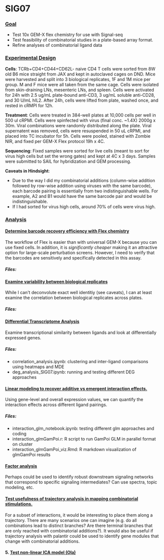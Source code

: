 # SIG07

### <ins>Goal<ins>
* Test 10x GEM-X flex chemistry for use with Signal-seq
* Test feasibility of combinatorial studies in a plate-based array format.
* Refine analyses of combinatorial ligand data

### <ins>Experimental Design<ins>
**Cells**: TCRb+CD4+CD44+CD62L- naive CD4 T cells were sorted from 8W old B6 mice straight from JAX and kept in autoclaved cages on DND. Mice were harvested and split into 3 biological replicates, 1F and 1M mice per group. M and F mice were all taken from the same cage. Cells were isolated from skin-draining LNs, mesenteric LNs, and spleen. Cells were activated for 24h with 2.5 ug/mL plate-bound anti-CD3, 3 ug/mL soluble anti-CD28, and 30 U/mL hIL2. After 24h, cells were lifted from plate, washed once, and rested in cRMPI for 12h.

**Treatment**: Cells were treated in 384-well plates at 10,000 cells per well in 500 ul cRPMI. Cells were spinfected with virus (final conc. ~1.4X) 2000g x 30m. Viral combinations were randomly distributed along the plate. Viral supernatent was removed, cells were resuspended in 50 uL cRPMI, and placed into TC incubator for 5h. Cells were pooled, stained with Zombie NIR, and fixed per GEM-X Flex protocol 19h x 4C.

**Sequencing**: Fixed samples were sorted for live cells (meant to sort for virus high cells but set the wrong gates) and kept at 4C x 3 days. Samples were submitted to SAIL for hybridization and GEM processing.

**Caveats in Hindsight**: 
* Due to the way I did my combinatorial additions (column-wise addition followed by row-wise addition using viruses with the same barcode), each barcode pairing is essentially from two indistinguishable wells. For example, A2 and B1 would have the same barcode pair and would be indistinguishable.
* If I had sorted for virus high cells, around 70% of cells were virus high.

### <ins>Analysis<ins>
#### <ins>Determine barcode recovery efficiency with Flex chemistry<ins>
The workflow of Flex is easier than with universal GEM-X because you can use fixed cells. In addition, it is *significantly cheaper* making it an attractive option for large-scale perturbation screens. However, I need to verify that the barcodes are sensitively and specifically detected in this assay.
##### Files:

#### <ins>Examine variability between biological replicates<ins>
While I can't deconvolute exact well identitiy (see caveats), I can at least examine the correlation between biological replicates across plates.
##### Files: 

#### <ins>Differential Transcriptome Analysis<ins>
Examine transcriptional similarity between ligands and look at differentially expressed genes.
##### Files:
* correlation_analysis.ipynb: clustering and inter-ligand comparisons using heatmaps and MDE
* deg_analysis_SIG07.ipynb: running and testing different DEG approaches

#### <ins>Linear modeling to recover additive vs emergent interaction effects.<ins>
Using gene-level and overall expression values, we can quantify the interaction effects across different ligand pairings.
##### Files:
* interaction_glm_notebook.ipynb: testing different glm approaches and coding
* interaction_glmGamPoi.r: R script to run GamPoi GLM in parallel format on cluster
* interaction_glmGamPoi_viz.Rmd: R markdown visualization of glmGamPoi results

#### <ins>Factor analysis<ins>
Perhaps could be used to identify robust downstream signaling networks that correspond to specific signaling intermediates? Can use spectra, topic modeling, etc.

#### <ins>Test usefulness of trajectory analysis in mapping combinatorial stimulations.<ins>
For a subset of interactions, it would be interesting to place them along a trajectory. There are many scenarios one can imagine (e.g. do all combinations lead to distinct branches? Are there terminal branches that are only reached with combinatorial additions?). It would also be useful if trajectory analysis with palantir could be used to identify gene modules that change with combinatorial additions.

#### 5. <ins>Test non-linear ICA model (Ola)<ins>
